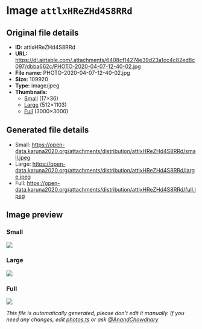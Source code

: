 # Image `attlxHReZHd4S8RRd`

## Original file details

- **ID:** attlxHReZHd4S8RRd
- **URL:** https://dl.airtable.com/.attachments/6408cf14274e39d23a1cc4c82ed8c097/dbba662c/PHOTO-2020-04-07-12-40-02.jpg
- **File name:** PHOTO-2020-04-07-12-40-02.jpg
- **Size:** 109920
- **Type:** image/jpeg
- **Thumbnails:**
  - [Small](https://dl.airtable.com/.attachmentThumbnails/c786d1ff29e6d57d25c26c9a8fd873ed/8f4451d9) (17×36)
  - [Large](https://dl.airtable.com/.attachmentThumbnails/7d7344a4a7195a9d77cfd05664f445c1/9abf543e) (512×1103)
  - [Full](https://dl.airtable.com/.attachmentThumbnails/ef858d51c837dba7530089409e84fcf5/cfafe968) (3000×3000)

## Generated file details

- Small: https://open-data.karuna2020.org/attachments/distribution/attlxHReZHd4S8RRd/small.jpeg
- Large: https://open-data.karuna2020.org/attachments/distribution/attlxHReZHd4S8RRd/large.jpeg
- Full: https://open-data.karuna2020.org/attachments/distribution/attlxHReZHd4S8RRd/full.jpeg

## Image preview

### Small

![](https://open-data.karuna2020.org/attachments/distribution/attlxHReZHd4S8RRd/small.jpeg)

### Large

![](https://open-data.karuna2020.org/attachments/distribution/attlxHReZHd4S8RRd/large.jpeg)

### Full

![](https://open-data.karuna2020.org/attachments/distribution/attlxHReZHd4S8RRd/full.jpeg)

_This file is automatically generated, please don't edit it manually. If you need any changes, edit [photos.ts](/photos.ts) or ask [@AnandChowdhary](https://github.com/AnandChowdhary)_

